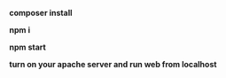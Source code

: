 **composer install**

**npm i**

**npm start**

**turn on your apache server and run web from localhost**

